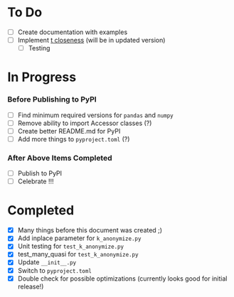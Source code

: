 # To Do
- [ ] Create documentation with examples  
- [ ] Implement [t closeness](https://www.cs.purdue.edu/homes/ninghui/papers/t_closeness_icde07.pdf) (will be in updated version)
  - [ ] Testing       

# In Progress

### Before Publishing to PyPI
- [ ] Find minimum required versions for ```pandas``` and ```numpy```
- [ ] Remove ability to import Accessor classes (?)
- [ ] Create better README.md for PyPI
- [ ] Add more things to ```pyproject.toml``` (?)

### After Above Items Completed
- [ ] Publish to PyPI
- [ ] Celebrate !!!

# Completed
- [X] Many things before this document was created ;)
- [X] Add inplace parameter for ```k_anonymize.py```
- [X] Unit testing for ```test_k_anonymize.py```
- [X] test_many_quasi for ```test_k_anonymize.py```
- [X] Update ```__init__.py```
- [X] Switch to ```pyproject.toml```
- [X] Double check for possible optimizations (currently looks good for initial release!)
